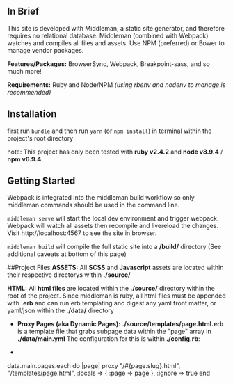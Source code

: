 ## In Brief
This site is developed with Middleman, a static site generator, and therefore requires no relational database. Middleman (combined with Webpack) watches and compiles all files and assets. Use NPM (preferred) or Bower to manage vendor packages.

**Features/Packages:** BrowserSync, Webpack, Breakpoint-sass, and so much more!

**Requirements:** Ruby and Node/NPM *(using rbenv and nodenv to manage is recommended)*

## Installation

first run `bundle` and then run `yarn` (or `npm install`) in terminal within the project's root directory

note: This project has only been tested with **ruby v2.4.2** and **node v8.9.4** / **npm v6.9.4**

## Getting Started
Webpack is integrated into the middleman build workflow so only middleman commands should be used in the command line.

`middleman serve` will start the local dev environment and trigger webpack. Webpack will watch all assets then recompile and livereload the changes. Visit http://localhost:4567 to see the site in browser.

`middleman build` will compile the full static site into a **/build/** directory (See additional caveats at bottom of this page)

##Project Files
**ASSETS:** All **SCSS** and **Javascript** assets are located within their respective directorys within **./source/**

**HTML:** All **html files** are located within the **./source/** directory within the root of the project. Since middleman is ruby, all html files must be appended with **.erb** and can run erb templating and digest any yaml front matter, or yaml/json within the **./data/** directory

* **Proxy Pages (aka Dynamic Pages):**
**./source/templates/page.html.erb** is a template file that grabs subpage data within the  "page" array in **./data/main.yml** The configuration for this is within **./config.rb**:

* ~~~~
data.main.pages.each do |page|
    proxy "/#{page.slug}.html", "/templates/page.html", :locals => { :page => page }, :ignore => true
end
~~~~